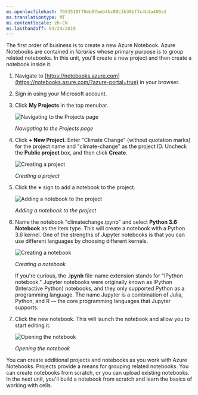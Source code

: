 ```yaml
---
ms.openlocfilehash: 7693519f70eb97aeb4bc80c1b38bf3c4b1a400a1
ms.translationtype: MT
ms.contentlocale: zh-CN
ms.lasthandoff: 04/24/2019
---
```

The first order of business is to create a new Azure Notebook. Azure Notebooks are contained in *libraries* whose primary purpose is to group related notebooks. In this unit, you'll create a new project and then create a notebook inside it.

1. Navigate to [https://notebooks.azure.com](https://notebooks.azure.com/?azure-portal=true) in your browser.

1. Sign in using your Microsoft account. 

1. Click **My Projects** in the top menubar.

    ![Navigating to the Projects page](../media/1-add-project-1.png)

    _Navigating to the Projects page_

1. Click **+ New Project**. Enter "Climate Change" (without quotation marks) for the project name and "climate-change" as the project ID. Uncheck the **Public project** box, and then click **Create**.

    ![Creating a project](../media/1-add-project-2.png)

    _Creating a project_

1. Click the **+** sign to add a notebook to the project.

    ![Adding a notebook to the project](../media/1-add-notebook-1.png)

    _Adding a notebook to the project_

1. Name the notebook "climatechange.ipynb" and select **Python 3.6 Notebook** as the item type. This will create a notebook with a Python 3.6 kernel. One of the strengths of Jupyter notebooks is that you can use different languages by choosing different kernels.

    ![Creating a notebook](../media/1-add-notebook-2.png)

    _Creating a notebook_

    If you're curious, the **.ipynb** file-name extension stands for "IPython notebook." Jupyter notebooks were originally known as IPython (Interactive Python) notebooks, and they only supported Python as a programming language. The name Jupyter is a combination of Julia, Python, and R — the core programming languages that Jupyter supports.

1. Click the new notebook. This will launch the notebook and allow you to start editing it.

    ![Opening the notebook](../media/1-open-notebook.png)

    _Opening the notebook_

You can create additional projects and notebooks as you work with Azure Notebooks. Projects provide a means for grouping related notebooks. You can create notebooks from scratch, or you can upload existing notebooks. In the next unit, you'll build a notebook from scratch and learn the basics of working with cells.